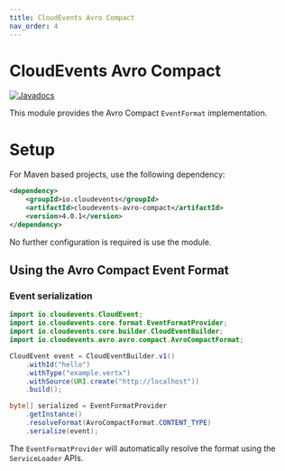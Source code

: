 ```yaml
---
title: CloudEvents Avro Compact
nav_order: 4
---
```


# CloudEvents Avro Compact

[![Javadocs](http://www.javadoc.io/badge/io.cloudevents/cloudevents-avro-compact.svg?color=green)](http://www.javadoc.io/doc/io.cloudevents/cloudevents-avro-compact)

This module provides the Avro Compact `EventFormat` implementation.

# Setup
For Maven based projects, use the following dependency:

```xml
<dependency>
    <groupId>io.cloudevents</groupId>
    <artifactId>cloudevents-avro-compact</artifactId>
    <version>4.0.1</version>
</dependency>
```

No further configuration is required is use the module.

## Using the Avro Compact Event Format

### Event serialization

```java
import io.cloudevents.CloudEvent;
import io.cloudevents.core.format.EventFormatProvider;
import io.cloudevents.core.builder.CloudEventBuilder;
import io.cloudevents.avro.avro.compact.AvroCompactFormat;

CloudEvent event = CloudEventBuilder.v1()
    .withId("hello")
    .withType("example.vertx")
    .withSource(URI.create("http://localhost"))
    .build();

byte[] serialized = EventFormatProvider
    .getInstance()
    .resolveFormat(AvroCompactFormat.CONTENT_TYPE)
    .serialize(event);
```

The `EventFormatProvider` will automatically resolve the format using the
`ServiceLoader` APIs.

